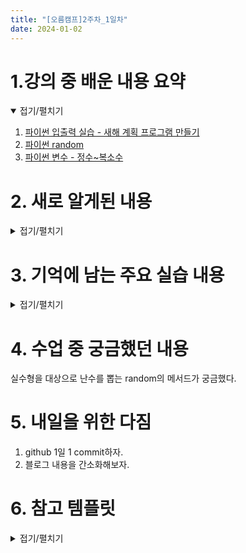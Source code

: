 ```yaml
---
title: "[오름캠프]2주차_1일차"
date: 2024-01-02
---
```


# 1.강의 중 배운 내용 요약

<details open>
<summary>접기/펼치기</summary>
<div markdown="1">  

1. [파이썬 입출력 실습 - 새해 계획 프로그램 만들기](https://colab.research.google.com/drive/198EqUi2n403IkTqFdpYnU5ygsqedu8PF?usp=sharing)
2. [파이썬 random ](https://colab.research.google.com/drive/11yrK7LmZggjHa5aV4x6WoPkAxzQg72jl?usp=sharing)
3. [파이썬 변수 - 정수~복소수](https://colab.research.google.com/drive/1SmooQFzn97HERBAzSAowHWv_9vNJ62fo?usp=sharing)
    
</div>
</details>

# 2. 새로 알게된 내용

<details close>
<summary>접기/펼치기</summary>
<div markdown="1">  

1. 파이썬 random 라이브러리의 choice 함수를 통해 문자열 리스트 또는 문자열에서 
임의의 문자열 원소 또는 문자를 뽑을 수 있다.

2. 변수 할당과 메모리 주소
    
    2.1. 변수들이 바라보는 방향과 변수 할당

    ```python
    x = 20
    y = x
    z = y
    # ----
    x = 30
    print(y, z) 
    ```
    방향 : z->y->x->20
    
    결과 : 이미 y는 20을 바라보는 x를 바라보기 때문에 x가 30을 바라보게 되어도 y는 20이라는 값을 유지. 즉, 변수는 재활용 가능

    2.2. 메모리 주소의 관점
    ```python
    print(id(x))
    print(id(y))
    print(id(z))
    ```
    x는 이미 재할당되어 y,z와는 다른 메모리 주소를 출력함.

    2.3. 메모리 주소의 특징
    - 5~256 까지의 숫자에 대해선 같은 숫자를 할당받은 변수끼리 is 함수로 비교해도 True가 됨 
    - 256 이후 숫자부터는 변수들이 서로 같은 숫자를 할당받았다 해도 is 함수로 비교했을 때 False가 됨.
    - 숫자에 있어서는 메모리 주소를 완전히 신뢰할 수는 없음.

3. 부동소수점에서의 컴퓨터 연산의 한계와 decimal
    ```python
    x_val = 0.1
    y_val = 0.2
    print(x_val + y_val)
    ```
        -> 0.30000000000000004
    
    * 문제가 발생하는 이유 : 2진수 연산을 하는 컴퓨터가 10진수를 완전히 처리하지 못함.
    * 해결방법 : decimal 메서드를 사용해서 각 숫자들을 10진수로 변환해서 연산진행
    * decimal 변환 연산의 예
    ```python
    import decimal

    float(decimal.Decimal('.1') + decimal.Decimal('.2'))
    ```
        -> 0.3

</div>
</details>

# 3. 기억에 남는 주요 실습 내용

<details close>
<summary>접기/펼치기</summary>
<div markdown="1">  

1. split 함수로 여러 입력 받기.

    1.1. 단어들을 입력받기

    ```python
    sentence1 = input("~~~___과___~~~: ")
    ```
        -> 입력받을 단어들 사이에 공백을 둠 (입력 예시 : 사이클링 독서)

    1.2. 공백을 구분자(sep)로 이용해서 입력받은 값들을 개별 단어들로 받음.

    ```python
    word1, word2 = sentence1.split()
    ```
    ※ split의 기본 구분자 옵션은 공백임

    1.3. 각 단어들을 출력해서 확인
    ```python
    print(word1)
    print(word2)
    ```
    * split 응용 : 전화번호 숫자 입력 받기. 
        * 전화번호에서는 `-`를 구분자로 쓸 수 있어서 .split(sep="-")을 통해 전화번호에서 번호들을 추출할 수 있다. 
    
2. random 라이브러리의 대표함수 randrange, choice

    2.1. randrange

    * 기본기능 : 정한 범위 내에서 정수형 난수 한 개를 뽑음
    * 함수옵션 : `random.randrange(시작, 끝, 간격)`
    * 상세내용
        * 우선 `import random`으로 random 라이브러리 불러옴 
        * random.randrange(10) -> 0~9 사이 난수 ; 파이썬의 숫자는 0부터 시작
        * random.randrange(3,34) -> 3~33 사이의 난수
        * random.randrange(20, 201, 20) -> 범위 사이 간격을 20만큼 지정. -> 20, 40, 60 ~ 200 
    
    2.2. choice
    
    * 기본기능 : 문자열에서 임의의 한 개 문자를 추출 또는 리스트에서 한 개의 원소를 임의로 추출
    * 함수옵션 : `random.choice(리스트 또는 문자열)`
    * 상세내용
        * 우선 `import random`으로 random 라이브러리 불러옴 
        * 리스트를 변수로 쓸 경우, 리스트 안의 원소는 최소 2개 이상
        * 문자열을 쓴다면, 해당 문자열의 문자가 최소 2개 이상

</div>
</details>

# 4. 수업 중 궁금했던 내용
실수형을 대상으로 난수를 뽑는 random의 메서드가 궁금했다.

# 5. 내일을 위한 다짐
1. github 1일 1 commit하자.
2. 블로그 내용을 간소화해보자. 

# 6. 참고 템플릿

<details close>
<summary>접기/펼치기</summary>
<div markdown="1">
    
    [오늘 강의 요약 정리] - 오늘 어떤 것을 배웠나요?

    [오늘의 발견] - 오늘 배웠던 것 중에 처음 알았던 것은 어떤 것이 있었나요?

    [오늘의 실습] - 실습때 했던 코드를 첨부하는 것을 추천드립니다.

    [오늘의 질문] - 이해가 가지 않았다던가? 추가적으로 궁금한 것을 정리해보세요.

    [오늘의 복습] - 남은 시간 동안 어떻게 복습할 것인지?

    [내일을 위한 다짐] - 개인적인 피드백을 적어보고, 중간에 마음이 꺾이지 않기 위해 나의 다짐을 적어보고, 오늘을 정리해봅시다.

</div>
</details>
